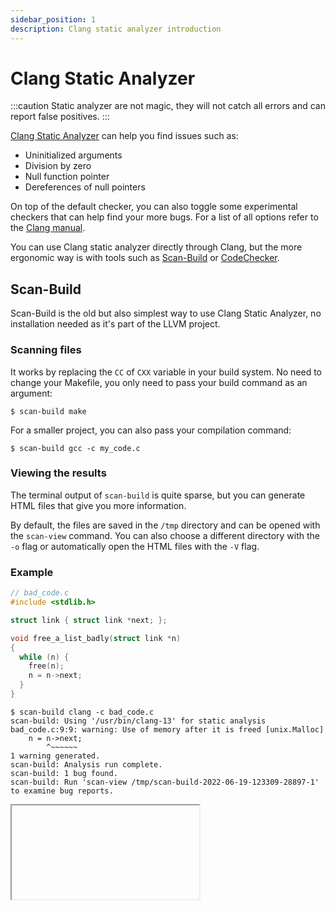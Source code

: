```yaml
---
sidebar_position: 1
description: Clang static analyzer introduction
---
```


# Clang Static Analyzer

:::caution
Static analyzer are not magic, they will not catch all errors and can report false positives.
:::

[Clang Static Analyzer](https://clang-analyzer.llvm.org/) can help you find issues such as:
- Uninitialized arguments
- Division by zero
- Null function pointer
- Dereferences of null pointers

On top of the default checker, you can also toggle some experimental checkers that can help find your more bugs. For a list of all options refer to the [Clang manual](https://clang.llvm.org/docs/analyzer/checkers.html).

You can use Clang static analyzer directly through Clang, but the more ergonomic way is with tools such as [Scan-Build](https://clang-analyzer.llvm.org/scan-build.html) or [CodeChecker](https://codechecker.readthedocs.io/en/latest/).

## Scan-Build

Scan-Build is the old but also simplest way to use Clang Static Analyzer, no installation needed as it's part of the LLVM project.


### Scanning files

It works by replacing the `CC` of `CXX` variable in your build system. No need to change your Makefile, you only need to pass your build command as an argument:

```shell
$ scan-build make
```

For a smaller project, you can also pass your compilation command:

```shell
$ scan-build gcc -c my_code.c
 ```

### Viewing the results

The terminal output of `scan-build` is quite sparse, but you can generate HTML files that give you more information. 

By default, the files are saved in the `/tmp` directory and can be opened with the `scan-view` command. You can also choose a different directory with the `-o` flag or automatically open the HTML files with the `-V` flag.

### Example

```c
// bad_code.c
#include <stdlib.h>

struct link { struct link *next; };

void free_a_list_badly(struct link *n)
{
  while (n) {
    free(n);
    n = n->next;
  }
}
```

```shell
$ scan-build clang -c bad_code.c
scan-build: Using '/usr/bin/clang-13' for static analysis
bad_code.c:9:9: warning: Use of memory after it is freed [unix.Malloc]
    n = n->next;
        ^~~~~~~
1 warning generated.
scan-build: Analysis run complete.
scan-build: 1 bug found.
scan-build: Run 'scan-view /tmp/scan-build-2022-06-19-123309-28897-1' to examine bug reports.
```

<Iframe url="/reports/scan-build.html" />

## CodeChecker

CodeChecker is the more modern way to interact with Clang Static Analyzer. It has more features, a better interface and can even work with multiple languages (such as Java, Python, JS).

It’s a very complex tool, so we will only cover the basis. For more information, you can read their [documentation](https://codechecker.readthedocs.io).

### Instalation

On 42's computers, the easiest way to install CodeChecker is with `pip`:

```shell
$ pip3 install --user codechecker
```

It can also be built from source: https://codechecker.readthedocs.io/en/latest/install_macosx/

### Compilation database

Before being able to use CodeChecker you need to create a compilation database. It’s a JSON file that lists all the required commands to build your project.

Build tools like CMake can auto-generate it, but for Makefiles you will need an extra utility.

I recommend using [Bear](https://github.com/rizsotto/Bear). It can be installed with Homebrew and is very easy to use.

```shell
$ brew install bear
$ bear -- make
```

CodeChecker has a built-in tool to do it too, but it can output inaccurate results.

```shell
$ CodeChecker log --build "make" --output ./compile_commands.json
```

### Analyze

CodeChecker offers a lot of customization regarding the analyses available. We won’t go in details into them here but they have a very detailed [documentation](https://codechecker.readthedocs.io) if you are interested.

Once your compilation database is ready, and every time you want to check your code, you will have to analyze it first.

```shell
$ CodeChecker analyze --ctu ./compile_commands.json --output ./reports
```
#### Cross Translation Unit Analysis

The `--ctu` flag enable Cross Translation Unit (CTU) Analysis, which is not available with Scan-Build.

In simple terms, it will allow error checking for code that is not written in the same file.

For example, without CTU, it would not catch the division by zero in the following example:
```c
// foo.c
int bar();

int foo() {
  return 3 / bar();
}
```

```c
// bar.c
int bar() {
  return 0;
}
```

### Parse

Now that your code has been analyzed, you can output the results into different format. By default it will print in your terminal.

```shell
$ CodeChecker parse ./reports
Found no defects in foo.c
Found no defects in ctu.c
[HIGH] /home/seb/tmp/ex/ctu.c:5:12: Division by zero [core.DivideZero]
  return 3 / foo();
           ^

Found 1 defect(s) in ctu.c


----==== Severity Statistics ====----
----------------------------
Severity | Number of reports
----------------------------
HIGH     |                 1
----------------------------
----=================----

----==== Checker Statistics ====----
----------------------------------------------
Checker name    | Severity | Number of reports
----------------------------------------------
core.DivideZero | HIGH     |                 1
----------------------------------------------
----=================----

----==== File Statistics ====----
-----------------------------
File name | Number of reports
-----------------------------
ctu.c     |                 1
-----------------------------
----=================----

----======== Summary ========----
---------------------------------------------
Number of processed analyzer result files | 4
Number of analyzer reports                | 1
---------------------------------------------
----=================----
```

You can also make it create HTML files for better readability.

```shell
$ CodeChecker parse --export html --output ./reports_html ./reports
```

<Iframe url="/reports/codechecker/index.html" />

Other output formats are available, as well as the possibility to save the reports in a database but we will not cover them here.

### Visual Studio Code

CodeChecker also has an extension for Visual Studio Code, it will automatically scan the file you are editing and highlight the error it founds.

The detailed reports are shown in the sidebar.

https://marketplace.visualstudio.com/items?itemName=codechecker.vscode-codechecker

![img](https://github.com/Ericsson/CodeCheckerVSCodePlugin/raw/HEAD/media/codechecker-splash.png)

## Resources

- https://clang.llvm.org/docs/ClangStaticAnalyzer.html
- https://clang-analyzer.llvm.org
- https://clang-analyzer.llvm.org/scan-build.html
